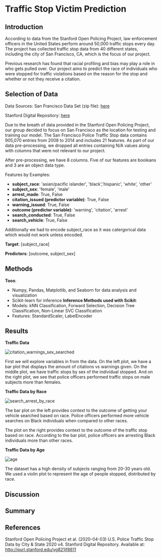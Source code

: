 # Traffic Stop Victim Prediction
## Introduction

According to data from the Stanford Open Policing Project, law enforcement officers in the United States perform around 50,000 traffic stops every day. The project has collected traffic stop data from 40 different states, including the city of San Francisco,  CA, which is the focus of our project. 

Previous research has found that racial profiling and bias may play a role in who gets pulled over. Our project aims to predict the race of individuals who were stopped for traffic violations based on the reason for the stop and whether or not they receive a citation.

## Selection of Data

Data Sources: 
San Francisco Data Set (zip file): <a href="https://stacks.stanford.edu/file/druid:yg821jf8611/yg821jf8611_ca_san_francisco_2020_04_01.csv.zip"> here </a>

Stanford Digital Repository: 
<a href="https://purl.stanford.edu/yg821jf8611"> here </a>

Due to the breath of data provided in the Stanford Open Policing Project, our group decided to focus on San Francisco as the location for testing and training our model. The San Francisco Police Traffic Stop data contains 905,070 entries from 2008 to 2014 and includes 21 features. As part of our data pre-processing, we dropped all entries containing N/A values along with columns that were not relevant to our project.

After pre-processing, we have 8 columns. Five of our features are booleans and 3 are an object data type.

Features by Examples:

- **subject_race**: 'asian/pacific islander', 'black','hispanic', 'white', 'other'
- **subject_sex**: 'female', 'male'
- **arrest_made**: True, False
- **citation_issued (predictor variable)**: True, False
- **warning_issued**: True, False
- **outcome (predictor variable)**: 'warning', 'citation', 'arrest'
- **search_conducted**: True, False
- **search_vehicle**: True, False

Additionally we had to encode subject_race as it was catergorical data which would not work unless encoded.  

**Target**: [subject_race]

**Predictors**: [outcome, subject_sex]

## Methods
**Toos**:
- Numpy, Pandas, Matplotlib, and Seaborn for data analysis and visualization
- Scikit-learn for inference
**Inference Methods used with Scikit**:
- Models: kNN Classification, Forward Selection, Decision Tree Classification, Non-Linear SVC Classification
- Features: StandardScaler, LabelEncoder

## Results

**Traffic Data**

![citation_warnings_sex_searched](https://user-images.githubusercontent.com/40731237/221310248-1fd5d76c-3b19-4c42-933a-387f74ac0cdb.png)

First we will explore variables in from the data. On the left plot, we have a bar plot that displays the amount of citations vs warnings given. On the middle plot, we have traffic stops by sex of the individual stopped. And on the right plot, we see that police officers performed traffic stops on male subjects more than females.

**Traffic Data by Race**

![search_arrest_by_race](https://user-images.githubusercontent.com/40731237/221310409-0820452a-4cc6-4010-b422-630de70d7cdd.png)

The bar plot on the left provides context to the outcome of getting your vehicle searched based on race. Police officers performed more vehicle searches on Black individuals when compared to other races.

The plot on the right provides context to the outcome of the traffic stop based on race. According to the bar plot, police officers are arresting Black individuals more than other races.

**Traffic Data by Age**

![age](https://user-images.githubusercontent.com/40731237/221310652-513d2bc7-327f-4d27-a963-3132eb7216ea.png)

The dataset has a high density of subjects ranging from 20-30 years old. We used a violin plot to represent the age of people stopped, distributed by race.

## Discussion

## Summary

## References
Stanford Open Policing Project et al. (2020-04-03) U.S. Police Traffic Stop Data by City & State 2020 v4. Stanford Digital Repository. Available at: http://purl.stanford.edu/yg821jf8611
